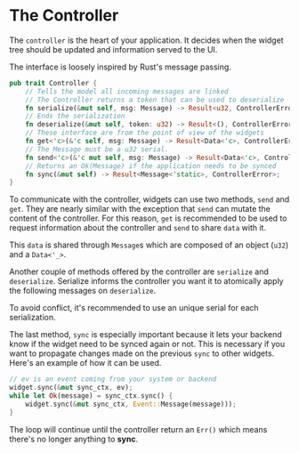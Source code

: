 # The Controller

The `controller` is the heart of your application. It decides when the widget tree should be updated and information served to the UI.

The interface is loosely inspired by Rust's message passing.

```rust
pub trait Controller {
    // Tells the model all incoming messages are linked
    // The Controller returns a token that can be used to deserialize
    fn serialize(&mut self, msg: Message) -> Result<u32, ControllerError>;
    // Ends the serialization
    fn deserialize(&mut self, token: u32) -> Result<(), ControllerError>;
    // These interface are from the point of view of the widgets
    fn get<'c>(&'c self, msg: Message) -> Result<Data<'c>, ControllerError>;
    // The Message must be a u32 serial.
    fn send<'c>(&'c mut self, msg: Message) -> Result<Data<'c>, ControllerError>;
    // Returns an Ok(Message) if the application needs to be synced
    fn sync(&mut self) -> Result<Message<'static>, ControllerError>;
}
```

To communicate with the controller, widgets can use two methods, `send` and `get`. They are nearly similar with the exception that `send` can mutate the content of the controller. For this reason, `get` is recommended to be used to request information about the controller and `send` to share `data` with it.

This `data` is shared through `Message`s which are composed of an object (`u32`) and a `Data<'_>`.

Another couple of methods offered by the controller are `serialize` and `deserialize`. Serialize informs the controller you want it to atomically apply the following messages on `deserialize`.

To avoid conflict, it's recommended to use an unique serial for each serialization.

The last method, `sync` is especially important because it lets your backend know if the widget need to be synced again or not. This is necessary if you want to propagate changes made on the previous `sync` to other widgets. Here's an example of how it can be used.

``` rust
// ev is an event coming from your system or backend
widget.sync(&mut sync_ctx, ev);
while let Ok(message) = sync_ctx.sync() {
	widget.sync(&mut sync_ctx, Event::Message(message)));
}
```

The loop will continue until the controller return an `Err()` which means there's no longer anything to **sync**.